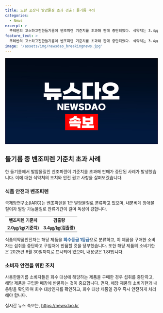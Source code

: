 ```yaml
---
title: 노란 포장지 발암물질 초과 검출! 들기름 주의
categories:
  - News
excerpt: >
  뚜레반의 고소하고진한들기름이 벤조피렌 기준치를 초과해 판매 중단되었다. 식약처는 3.4㎍/㎏의 벤조피렌이 검출되어 국제암연구소에서 1군 발암물질로 분류된 것으로 밝히고 있다. 벤조피렌은 내분비계 장애물질이자 발암가능물질로 알려져 있으며, 해당 제품은 회수 등급 1로 분류되었다. 소비자는 섭취를 중단하고 구입처에 반품해야 하며, 회수 대상 제품은 2025년 6월 30일까지 소비기한이 표시된 1.8ℓ 용량 제품이다.
feature_text: >
  뚜레반의 고소하고진한들기름이 벤조피렌 기준치를 초과해 판매 중단되었다. 식약처는 3.4㎍/㎏의 벤조피렌이 검출되어 국제암연구소에서 1군 발암물질로 분류된 것으로 밝히고 있다. 벤조피렌은 내분비계 장애물질이자 발암가능물질로 알려져 있으며, 해당 제품은 회수 등급 1로 분류되었다. 소비자는 섭취를 중단하고 구입처에 반품해야 하며, 회수 대상 제품은 2025년 6월 30일까지 소비기한이 표시된 1.8ℓ 용량 제품이다.
image: '/assets/img/newsdao_breakingnews.jpg'
---
```


<p><img src="/assets/img/newsdao_breakingnews.jpg" alt="cryptoinkorea 속보" /></p>

<h2 data-ke-size="size26">들기름 중 벤조피렌 기준치 초과 사례</h2>

<p data-ke-size="size16">한 들기름에서 발암물질인 벤조피렌이 기준치를 초과해 판매가 중단된 사례가 발생했습니다. 이에 대한 식약처의 조치와 안전 권고 사항을 살펴보겠습니다.</p>

<h3>식품 안전과 벤조피렌</h3>

<p data-ke-size="size16">국제암연구소(IARC)는 벤조피렌을 1군 발암물질로 분류하고 있으며, 내분비계 장애물질이자 발암 가능물질로 잔류기간이 길며 독성이 강합니다.</p>

<table>
    <tr>
        <td style="text-align: center; height: 17px;"><b>벤조피렌 기준치</b></td>
        <td style="text-align: center; height: 17px;"><b>검출량</b></td>
    </tr>
    <tr>
        <td style="text-align: center; height: 17px;"><b>2.0㎍/㎏(기준치)</b></td>
        <td style="text-align: center; height: 17px;"><b>3.4㎍/㎏(검출량)</b></td>
    </tr>
</table>

<p data-ke-size="size16">식품의약품안전처는 해당 제품을 <b><span style="color: #1a5490;">회수등급 1등급</span></b>으로 분류하고, 이 제품을 구매한 소비자는 섭취를 중단하고 구입처에 반품할 것을 당부했습니다. 또한 해당 제품의 소비기한은 2025년 6월 30일까지로 표시되어 있으며, 내용량은 1.8ℓ입니다.</p>

<h3>소비자 안전을 위한 조치</h3>

<p data-ke-size="size16">사용한들기름 소비자들은 회수 대상에 해당하는 제품을 구매한 경우 섭취를 중단하고, 해당 제품을 구입한 매장에 반품하는 것이 중요합니다. 먼저, 해당 제품의 소비기한과 내용량을 확인하여 회수 대상인지를 확인하고, 회수 대상 제품일 경우 즉시 안전하게 처리해야 합니다.</p>
실시간 뉴스 속보는, <a href="https://newsdao.kr" rel="dofollow">https://newsdao.kr</a>


